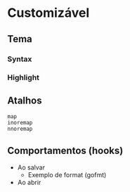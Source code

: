 # Customizável
## Tema
### Syntax
### Highlight
## Atalhos
```vim
map
inoremap
nnoremap
```
## Comportamentos (hooks)
- Ao salvar
    - Exemplo de format (gofmt)
- Ao abrir
